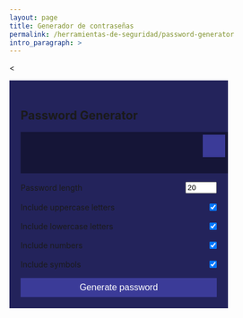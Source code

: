 ```yaml
---
layout: page
title: Generador de contraseñas
permalink: /herramientas-de-seguridad/password-generator
intro_paragraph: >
---
```


<script>

const resultEl = document.getElementById('result');
const lengthEl = document.getElementById('length');
const uppercaseEl = document.getElementById('uppercase');
const lowercaseEl = document.getElementById('lowercase');
const numbersEl = document.getElementById('numbers');
const symbolsEl = document.getElementById('symbols');
const generateEl = document.getElementById('generate');
const clipboard = document.getElementById('clipboard');

const randomFunc = {
	lower: getRandomLower,
	upper: getRandomUpper,
	number: getRandomNumber,
	symbol: getRandomSymbol
}

clipboard.addEventListener('click', () => {
	const textarea = document.createElement('textarea');
	const password = resultEl.innerText;
	
	if(!password) { return; }
	
	textarea.value = password;
	document.body.appendChild(textarea);
	textarea.select();
	document.execCommand('copy');
	textarea.remove();
	alert('Password copied to clipboard');
});

generate.addEventListener('click', () => {
	const length = +lengthEl.value;
	const hasLower = lowercaseEl.checked;
	const hasUpper = uppercaseEl.checked;
	const hasNumber = numbersEl.checked;
	const hasSymbol = symbolsEl.checked;
	
	resultEl.innerText = generatePassword(hasLower, hasUpper, hasNumber, hasSymbol, length);
});

function generatePassword(lower, upper, number, symbol, length) {
	let generatedPassword = '';
	const typesCount = lower + upper + number + symbol;
	const typesArr = [{lower}, {upper}, {number}, {symbol}].filter(item => Object.values(item)[0]);
	
	// Doesn't have a selected type
	if(typesCount === 0) {
		return '';
	}
	
	// create a loop
	for(let i=0; i<length; i+=typesCount) {
		typesArr.forEach(type => {
			const funcName = Object.keys(type)[0];
			generatedPassword += randomFunc[funcName]();
		});
	}
	
	const finalPassword = generatedPassword.slice(0, length);
	
	return finalPassword;
}

function getRandomLower() {
	return String.fromCharCode(Math.floor(Math.random() * 26) + 97);
}

function getRandomUpper() {
	return String.fromCharCode(Math.floor(Math.random() * 26) + 65);
}

function getRandomNumber() {
	return +String.fromCharCode(Math.floor(Math.random() * 10) + 48);
}

function getRandomSymbol() {
	const symbols = '!@#$%^&*(){}[]=<>/,.'
	return symbols[Math.floor(Math.random() * symbols.length)];
}



</script>

  <style type="text/css">
input[type=checkbox] {
	margin-right: 0;
}

.container {
	background-color: #23235B;
	box-shadow: 0px 2px 10px rgba(255, 255, 255, 0.2);
	padding: 20px;
	width: 350px;
	max-width: 100%;
}

.result-container {
	background-color: rgba(0, 0, 0, 0.4);
	display: flex;
	justify-content: flex-start;
	align-items: center;
	position: relative;
	font-size: 18px;
	letter-spacing: 1px;
	padding: 12px 10px;
	height: 50px;
	width: 100%;
}

.result-container #result {
  	word-wrap: break-word;
	max-width: calc(100% - 40px);
}

.result-container .btn {
	font-size: 20px;
	position: absolute;
	top: 5px;
	right: 5px;
	height: 40px;
	width: 40px;
}

.btn {
	border: none;
	color: #fff;
	cursor: pointer;
	font-size: 16px;
	padding: 8px 12px;
	background-color: #3B3B98;
}

.btn-large {
	display: block;
	width: 100%;
}

.setting {
	display: flex;
	justify-content: space-between;
	align-items: center;
	margin: 15px 0;
}

@media screen and (max-width: 400px) {
	.result-container {
		font-size: 14px;
	}
}

/* SOCIAL PANEL CSS */
.social-panel-container {
	position: fixed;
	right: 0;
	bottom: 80px;
	transform: translateX(100%);
	transition: transform 0.4s ease-in-out;
}

.social-panel-container.visible {
	transform: translateX(-10px);
}

.social-panel {	
	background-color: #fff;
	border-radius: 16px;
	box-shadow: 0 16px 31px -17px rgba(0,31,97,0.6);
	border: 5px solid #001F61;
	display: flex;
	flex-direction: column;
	justify-content: center;
	align-items: center;
	font-family: 'Muli';
	position: relative;
	height: 169px;	
	width: 370px;
	max-width: calc(100% - 10px);
}

.social-panel button.close-btn {
	border: 0;
	color: #97A5CE;
	cursor: pointer;
	font-size: 20px;
	position: absolute;
	top: 5px;
	right: 5px;
}

.social-panel button.close-btn:focus {
	outline: none;
}

.social-panel p {
	background-color: #001F61;
	border-radius: 0 0 10px 10px;
	color: #fff;
	font-size: 14px;
	line-height: 18px;
	padding: 2px 17px 6px;
	position: absolute;
	top: 0;
	left: 50%;
	margin: 0;
	transform: translateX(-50%);
	text-align: center;
	width: 235px;
}

.social-panel p i {
	margin: 0 5px;
}

.social-panel p a {
	color: #FF7500;
	text-decoration: none;
}

.social-panel h4 {
	margin: 20px 0;
	color: #97A5CE;	
	font-family: 'Muli';	
	font-size: 14px;	
	line-height: 18px;
	text-transform: uppercase;
}

.social-panel ul {
	display: flex;
	list-style-type: none;
	padding: 0;
	margin: 0;
}

.social-panel ul li {
	margin: 0 10px;
}

.social-panel ul li a {
	border: 1px solid #DCE1F2;
	border-radius: 50%;
	color: #001F61;
	font-size: 20px;
	display: flex;
	justify-content: center;
	align-items: center;
	height: 50px;
	width: 50px;
	text-decoration: none;
}

.social-panel ul li a:hover {
	border-color: #FF6A00;
	box-shadow: 0 9px 12px -9px #FF6A00;
}

.floating-btn {
	border-radius: 26.5px;
	background-color: #001F61;
	border: 1px solid #001F61;
	box-shadow: 0 16px 22px -17px #03153B;
	color: #fff;
	cursor: pointer;
	font-size: 16px;
	line-height: 20px;
	padding: 12px 20px;
	position: fixed;
	bottom: 20px;
	right: 20px;
	z-index: 999;
}

.floating-btn:hover {
	background-color: #ffffff;
	color: #001F61;
}

.floating-btn:focus {
	outline: none;
}

.floating-text {
	background-color: #001F61;
	border-radius: 10px 10px 0 0;
	color: #fff;
	font-family: 'Muli';
	padding: 7px 15px;
	position: fixed;
	bottom: 0;
	left: 50%;
	transform: translateX(-50%);
	text-align: center;
	z-index: 998;
}

.floating-text a {
	color: #FF7500;
	text-decoration: none;
}

@media screen and (max-width: 480px) {

	.social-panel-container.visible {
		transform: translateX(0px);
	}
	
	.floating-btn {
		right: 10px;
	}
}
  </style>

   <<!-- INSERT HTML HERE -->
<div class="container">
	<h2>Password Generator</h2>
	<div class="result-container">
		<span id="result"></span>
		<button class="btn" id="clipboard">
			<i class="far fa-clipboard"></i>
		</button>
	</div>
	<div class="settings">
		<div class="setting">
			<label>Password length</label>
			<input type="number" id="length" min='4' max='20' value='20' />
		</div>
		<div class="setting">
			<label>Include uppercase letters</label> 
			<input type="checkbox" id="uppercase" checked />
		</div>
		<div class="setting">
			<label>Include lowercase letters</label> 
			<input type="checkbox" id="lowercase" checked />
		</div>
		<div class="setting">
			<label>Include numbers</label> 
			<input type="checkbox" id="numbers" checked />
		</div>
		<div class="setting">
			<label>Include symbols</label> 
			<input type="checkbox" id="symbols" checked />
		</div>
	</div>
	<button class="btn btn-large" id="generate">
		Generate password
	</button>
</div>
  
